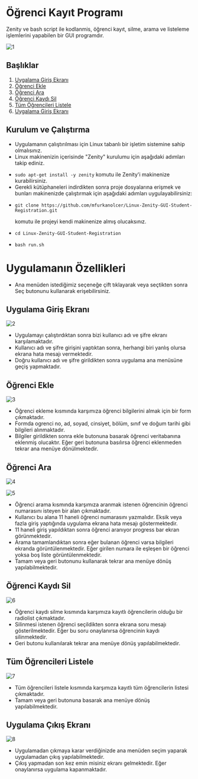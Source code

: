 # Öğrenci Kayıt Programı
Zenity ve bash script ile kodlanmis, öğrenci kayıt, silme, arama ve listeleme işlemlerini yapabilen bir GUI programdır.

![1](https://user-images.githubusercontent.com/58481075/210172202-80756095-138d-44c2-9aff-ffdf3e52f568.png)

## Başlıklar
<ol>    
        <li><a href="#Uygalama Giriş Ekranı">Uygalama Giriş Ekranı</a></li>
        <li><a href="#Öğrenci Ekle">Öğrenci Ekle</a></li>
        <li><a href="#Öğrenci Ara">Öğrenci Ara</a></li>
        <li><a href="#Öğrenci Kaydı Sil">Öğrenci Kaydı Sil</a></li>
        <li><a href="#Tüm Öğrencileri Listele">Tüm Öğrencileri Listele</a></li>
        <li><a href="#Uygalama Çıkış Ekranı">Uygalama Giriş Ekranı</a></li>
</ol>

## Kurulum ve Çalıştırma
- Uygulamanın çalıştırılması için Linux tabanlı bir işletim sistemine sahip olmalısınız.
- Linux makinenizin içerisinde "Zenity" kurulumu için aşağıdaki adımları takip ediniz.

* `sudo apt-get install -y zenity` komutu ile Zenity'i makinenize kurabilirsiniz.
* Gerekli kütüphaneleri indirdikten sonra proje dosyalarına erişmek ve bunları makinenizde çalıştırmak için aşağıdaki adımları uygulayabilirsiniz:

- ```shell 
  git clone https://github.com/mfurkanolcer/Linux-Zenity-GUI-Student-Registration.git
  ``` 
  komutu ile projeyi kendi makinenize almış olucaksınız.
- ```shell
  cd Linux-Zenity-GUI-Student-Registration
  ```
- ```shell
  bash run.sh
  ```

# Uygulamanın Özellikleri 
- Ana menüden istediğimiz seçeneğe çift tıklayarak veya seçtikten sonra Seç butonunu kullanarak erişebilirsiniz.

## Uygulama Giriş Ekranı

![2](https://user-images.githubusercontent.com/58481075/210172203-94662825-188e-4e1b-a9be-2752d7c7f3c9.png)

- Uygulamayı çalıştırdıktan sonra bizi kullanıcı adı ve şifre ekranı karşılamaktadır.
- Kullanıcı adı ve şifre girişini yaptıktan sonra, herhangi biri yanlış olursa ekrana hata mesajı vermektedir. 
- Doğru kullanıcı adı ve şifre girildikten sonra uygulama ana menüsüne geçiş yapmaktadır. 

## Öğrenci Ekle

![3](https://user-images.githubusercontent.com/58481075/210172205-b480075e-d2f5-4329-bd41-3cf4db0d6f2a.png)

- Öğrenci ekleme kısmında karşımıza öğrenci bilgilerini almak için bir form çıkmaktadır.
- Formda ogrenci no, ad, soyad, cinsiyet, bölüm, sınıf ve doğum tarihi gibi bilgileri alınmaktadır. 
- Bilgiler girildikten sonra ekle butonuna basarak öğrenci veritabanına eklenmiş olucaktır. Eğer geri butonuna basılırsa öğrenci eklenmeden tekrar ana menüye dönülmektedir.

## Öğrenci Ara

![4](https://user-images.githubusercontent.com/58481075/210172208-930674df-f46c-4529-9c67-2994234f0559.png)
 
![5](https://user-images.githubusercontent.com/58481075/210172211-d79b223c-78f2-4a50-8a6a-a38502ff308a.png)

- Öğrenci arama kısmında karşımıza aranmak istenen öğrencinin öğrenci numarasını isteyen bir alan çıkmaktadır.
- Kullanıcı bu alana 11 haneli öğrenci numarasını yazmalıdır. Eksik veya fazla giriş yaptığında uygulama ekrana hata mesajı göstermektedir. 
- 11 haneli giriş yapıldıktan sonra öğrenci aranıyor progress bar ekran görünmektedir.
- Arama tamamlandıktan sonra eğer bulanan öğrenci varsa bilgileri ekranda görüntülenmektedir. Eğer girilen numara ile eşleşen bir öğrenci yoksa boş liste görüntülenmektedir.
- Tamam veya geri butonunu kullanarak tekrar ana menüye dönüş yapılabilmektedir.


## Öğrenci Kaydı Sil 

![6](https://user-images.githubusercontent.com/58481075/210172216-b8cfac6d-41f0-4402-98e1-0f5a1e0cbb8a.png)

- Öğrenci kaydı silme kısmında karşımıza kayıtlı öğrencilerin olduğu bir radiolist çıkmaktadır.
- Silinmesi istenen öğrenci seçildikten sonra ekrana soru mesajı gösterilmektedir. Eğer bu soru onaylanırsa öğrencinin kaydı silinmektedir. 
- Geri butonu kullanılarak tekrar ana menüye dönüş yapılabilmektedir. 


## Tüm Öğrencileri Listele

![7](https://user-images.githubusercontent.com/58481075/210172219-2fd66c77-d9d5-48ed-bdc5-5f438ef407f5.png)

- Tüm öğrencileri listele kısmında karşımıza kayıtlı tüm öğrencilerin listesi çıkmaktadır.
- Tamam veya geri butonuna basarak ana menüye dönüş yapılabilmektedir.

## Uygulama Çıkış Ekranı

![8](https://user-images.githubusercontent.com/58481075/210172224-6650da5f-b0d3-4bc6-a6b8-de6af91e3c6d.png)

- Uygulamadan çıkmaya karar verdiğinizde ana menüden seçim yaparak uygulamadan çıkış yapılabilmektedir.
- Çıkış yapmadan son kez emin misiniz ekranı gelmektedir. Eğer onaylanırsa uygulama kapanmaktadır.



